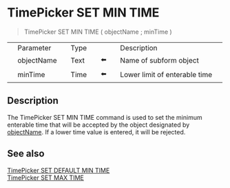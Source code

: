 # TimePicker SET MIN TIME

> TimePicker SET MIN TIME ( objectName ; minTime )

|     |     |     |     |     |     |     |     |     |
| --- | --- | --- | --- | --- | --- | --- | --- | --- |
|     | Parameter |     | Type |     |     |     | Description |     |
|     | objectName |     | Text |     | ⬅️ |     | Name of subform object |     |
|     | minTime |     | Time |     | ⬅️ |     | Lower limit of enterable time |     |

## Description

The TimePicker SET MIN TIME command is used to set the minimum enterable time that will be accepted by the object designated by [objectName](# "Name of subform object"). If a lower time value is entered, it will be rejected.

## See also

[TimePicker SET DEFAULT MIN TIME](TimePicker%20SET%20DEFAULT%20MIN%20TIME.md)  
[TimePicker SET MAX TIME](TimePicker%20SET%20MAX%20TIME.md)
